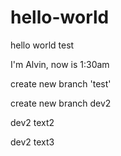 # hello-world
hello world test

I'm Alvin, now is 1:30am

create new branch 'test'

create new branch dev2

dev2 text2

dev2 text3